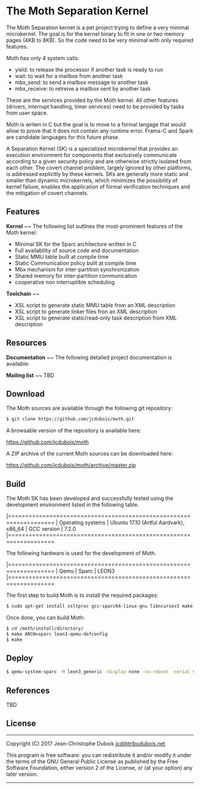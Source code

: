 The Moth Separation Kernel
==========================

The Moth Separation kernet is a pet project trying to define a very minimal
microkernel. The goal is for the kernel binary to fit in one or two
memory pages (4KB to 8KB). So the code need to be very minimal with only
required features.

Moth has only 4 system calls:

+ yield: to release the processor if another task is ready to run
+ wait: to wait for a mailbox from another task
+ mbx_send: to send a mailbox message to another task
+ mbx_receive: to retreive a mailbox sent by another task

These are the services provided by the Moth kernel. All other features 
(drivers, interrupt handling, timer services) need to be provided by tasks
from user space.

Moth is writen in C but the goal is to move to a formal langage that
would allow to prove that it does not contain any runtime error. Frama-C and
Spark are candidate languages for this future phase.

A Separation Kernel (SK) is a specialized microkernel that provides an
execution environment for components that exclusively communicate according to
a given security policy and are otherwise strictly isolated from each other.
The covert channel problem, largely ignored by other platforms, is addressed
explicitly by these kernels. SKs are generally more static and smaller than
dynamic microkernels, which minimizes the possibility of kernel failure,
enables the application of formal verification techniques and the mitigation of
covert channels.

Features
--------

**Kernel**
~~
The following list outlines the most-prominent features of the Moth kernel:

+ Minimal SK for the Sparc architecture written in C
+ Full availability of source code and documentation
+ Static MMU table built at compile time
+ Static Communication policy built at compile time
+ Mbx mechanism for inter-partition synchronization
+ Shared memory for inter-partition communication
+ cooperative non interruptible scheduling

**Toolchain**
~~
+ XSL script to generate static MMU table from an XML description
+ XSL script to generate linker files fron an XML description
+ XSL script to generate static/read-only task description from XML description

Resources
---------

**Documentation**
~~
The following detailed project documentation is available:

**Mailing list**
~~
TBD

Download
---------
The Moth sources are available through the following git repository:

```bash
$ git clone https://github.com/jcdubois/moth.git
```

A browsable version of the repository is available here:

https://github.com/jcdubois/moth

A ZIP archive of the current Moth sources can be downloaded here:

https://github.com/jcdubois/moth/archive/master.zip

Build
-----
The Moth SK has been developed and successfully tested using the development
environment listed in the following table.

|===================================================================
| Operating systems      | Ubuntu 17.10 (Artful Aardvark), x86_64
| GCC version            | 7.2.0
|===================================================================

The following hardware is used for the development of Moth.

|===================================================================
| Qemu                           | Sparc      | LEON3
|===================================================================

The first step to build Moth is to install the required packages:

```bash
$ sudo apt-get install xsltproc gcc-sparc64-linux-gnu libncurses5 make binutils gcc git qemu-system-sparc
```

Once done, you can build Moth:

```bash
$ cd /moth/install/directory/
$ make ARCH=sparc leon3-qemu-defconfig
$ make
```

Deploy
------

```bash
$ qemu-system-sparc -M leon3_generic -display none -no-reboot -serial stdio -kernel build/moth.elf
```

References
----------
TBD

License
-------
***

Copyright (C) 2017 Jean-Christophe Dubois <jcd@tribudubois.net>

This program is free software: you can redistribute it and/or modify it under
the terms of the GNU General Public License as published by the Free Software
Foundation, either version 2 of the License, or (at your option) any later
version.

***
